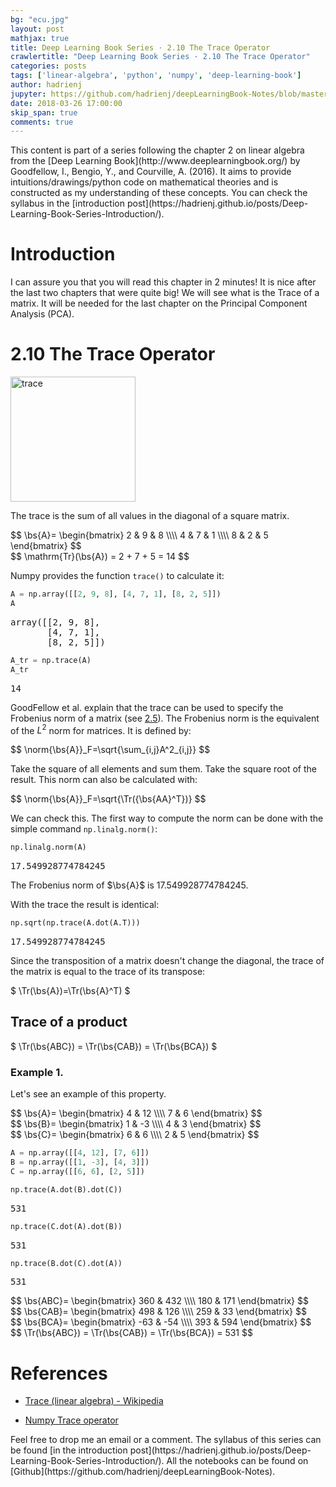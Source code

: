 ```yaml
---
bg: "ecu.jpg"
layout: post
mathjax: true
title: Deep Learning Book Series · 2.10 The Trace Operator
crawlertitle: "Deep Learning Book Series · 2.10 The Trace Operator"
categories: posts
tags: ['linear-algebra', 'python', 'numpy', 'deep-learning-book']
author: hadrienj
jupyter: https://github.com/hadrienj/deepLearningBook-Notes/blob/master/2.10%20The%20Trace%20Operator.ipynb/2.10%20The%20Trace%20Operator.ipynb
date: 2018-03-26 17:00:00
skip_span: true
comments: true
---
```


<span class='notes'>
    This content is part of a series following the chapter 2 on linear algebra from the [Deep Learning Book](http://www.deeplearningbook.org/) by Goodfellow, I., Bengio, Y., and Courville, A. (2016). It aims to provide intuitions/drawings/python code on mathematical theories and is constructed as my understanding of these concepts. You can check the syllabus in the [introduction post](https://hadrienj.github.io/posts/Deep-Learning-Book-Series-Introduction/).
</span>

# Introduction

I can assure you that you will read this chapter in 2 minutes! It is nice after the last two chapters that were quite big! We will see what is the Trace of a matrix. It will be needed for the last chapter on the Principal Component Analysis (PCA).

# 2.10 The Trace Operator

<img src="../../assets/images/2.10/trace.png" alt="trace" width="200">


The trace is the sum of all values in the diagonal of a square matrix.

<div>
$$
\bs{A}=
\begin{bmatrix}
    2 & 9 & 8 \\\\
    4 & 7 & 1 \\\\
    8 & 2 & 5
\end{bmatrix}
$$
</div>

<div>
$$
\mathrm{Tr}(\bs{A}) = 2 + 7 + 5 = 14
$$
</div>

Numpy provides the function `trace()` to calculate it:


```python
A = np.array([[2, 9, 8], [4, 7, 1], [8, 2, 5]])
A
```

<pre class='output'>
array([[2, 9, 8],
       [4, 7, 1],
       [8, 2, 5]])
</pre>



```python
A_tr = np.trace(A)
A_tr
```

<pre class='output'>
14
</pre>


GoodFellow et al. explain that the trace can be used to specify the Frobenius norm of a matrix (see [2.5](https://hadrienj.github.io/posts/Deep-Learning-Book-Series-2.5-Norms/)). The Frobenius norm is the equivalent of the $L^2$ norm for matrices. It is defined by:

<div>
$$
\norm{\bs{A}}_F=\sqrt{\sum_{i,j}A^2_{i,j}}
$$
</div>

Take the square of all elements and sum them. Take the square root of the result. This norm can also be calculated with:

<div>
$$
\norm{\bs{A}}_F=\sqrt{\Tr({\bs{AA}^T})}
$$
</div>

We can check this. The first way to compute the norm can be done with the simple command `np.linalg.norm()`:


```python
np.linalg.norm(A)
```

<pre class='output'>
17.549928774784245
</pre>


The Frobenius norm of $\bs{A}$ is 17.549928774784245.

With the trace the result is identical:


```python
np.sqrt(np.trace(A.dot(A.T)))
```

<pre class='output'>
17.549928774784245
</pre>


Since the transposition of a matrix doesn't change the diagonal, the trace of the matrix is equal to the trace of its transpose:

$
\Tr(\bs{A})=\Tr(\bs{A}^T)
$

## Trace of a product

$
\Tr(\bs{ABC}) = \Tr(\bs{CAB}) = \Tr(\bs{BCA})
$


### Example 1.

Let's see an example of this property.

<div>
$$
\bs{A}=
\begin{bmatrix}
    4 & 12 \\\\
    7 & 6
\end{bmatrix}
$$
</div>

<div>
$$
\bs{B}=
\begin{bmatrix}
    1 & -3 \\\\
    4 & 3
\end{bmatrix}
$$
</div>

<div>
$$
\bs{C}=
\begin{bmatrix}
    6 & 6 \\\\
    2 & 5
\end{bmatrix}
$$
</div>


```python
A = np.array([[4, 12], [7, 6]])
B = np.array([[1, -3], [4, 3]])
C = np.array([[6, 6], [2, 5]])

np.trace(A.dot(B).dot(C))
```

<pre class='output'>
531
</pre>



```python
np.trace(C.dot(A).dot(B))
```

<pre class='output'>
531
</pre>



```python
np.trace(B.dot(C).dot(A))
```

<pre class='output'>
531
</pre>


<div>
$$
\bs{ABC}=
\begin{bmatrix}
    360 & 432 \\\\
    180 & 171
\end{bmatrix}
$$
</div>

<div>
$$
\bs{CAB}=
\begin{bmatrix}
    498 & 126 \\\\
    259 & 33
\end{bmatrix}
$$
</div>

<div>
$$
\bs{BCA}=
\begin{bmatrix}
    -63 & -54 \\\\
    393 & 594
\end{bmatrix}
$$
</div>

<div>
$$
\Tr(\bs{ABC}) = \Tr(\bs{CAB}) = \Tr(\bs{BCA}) =  531
$$
</div>

# References

- [Trace (linear algebra) - Wikipedia](https://en.wikipedia.org/wiki/Trace_(linear_algebra))

- [Numpy Trace operator](https://docs.scipy.org/doc/numpy/reference/generated/numpy.trace.html)

<span class='notes'>
    Feel free to drop me an email or a comment. The syllabus of this series can be found [in the introduction post](https://hadrienj.github.io/posts/Deep-Learning-Book-Series-Introduction/). All the notebooks can be found on [Github](https://github.com/hadrienj/deepLearningBook-Notes).
</span>